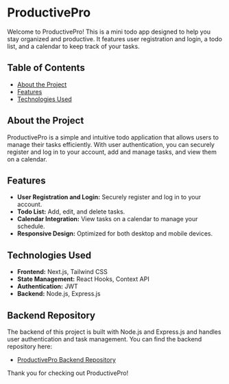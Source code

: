 
# ProductivePro

Welcome to ProductivePro! This is a mini todo app designed to help you stay organized and productive. It features user registration and login, a todo list, and a calendar to keep track of your tasks.

## Table of Contents

- [About the Project](#about-the-project)
- [Features](#features)
- [Technologies Used](#technologies-used)

## About the Project

ProductivePro is a simple and intuitive todo application that allows users to manage their tasks efficiently. With user authentication, you can securely register and log in to your account, add and manage tasks, and view them on a calendar.

## Features

- **User Registration and Login:** Securely register and log in to your account.
- **Todo List:** Add, edit, and delete tasks.
- **Calendar Integration:** View tasks on a calendar to manage your schedule.
- **Responsive Design:** Optimized for both desktop and mobile devices.

## Technologies Used

- **Frontend:** Next.js, Tailwind CSS
- **State Management:** React Hooks, Context API
- **Authentication:** JWT 
- **Backend:** Node.js, Express.js 


## Backend Repository

The backend of this project is built with Node.js and Express.js and handles user authentication and task management. You can find the backend repository here:

- [ProductivePro Backend Repository](https://github.com/Olakuyooro/Backend-ProductivePro)

Thank you for checking out ProductivePro!
